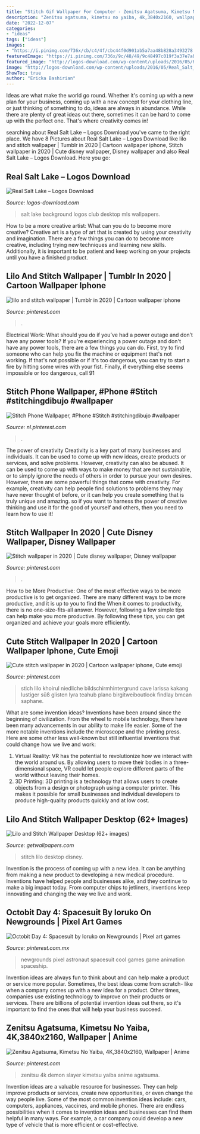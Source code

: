 ```yaml
---
title: "Stitch Gif Wallpaper For Computer - Zenitsu Agatsuma, Kimetsu No Yaiba, 4k,3840x2160, Wallpaper"
description: "Zenitsu agatsuma, kimetsu no yaiba, 4k,3840x2160, wallpaper"
date: "2022-12-07"
categories:
- "ideas"
tags: ["ideas"]
images:
- "https://i.pinimg.com/736x/cb/c4/4f/cbc44f0d901ab5a7aa48b828a3493278.jpg"
featuredImage: "https://i.pinimg.com/736x/9c/48/49/9c48497c019f3a37e7abf6aba2535b5b.jpg"
featured_image: "http://logos-download.com/wp-content/uploads/2016/05/Real_Salt_Lake_wallpaper_desktop_background_club_logo_1920x1200.jpg"
image: "http://logos-download.com/wp-content/uploads/2016/05/Real_Salt_Lake_wallpaper_desktop_background_club_logo_1920x1200.jpg"
ShowToc: true
author: "Ericka Bashirian"
---
```



Ideas are what make the world go round. Whether it's coming up with a new plan for your business, coming up with a new concept for your clothing line, or just thinking of something to do, ideas are always in abundance. While there are plenty of great ideas out there, sometimes it can be hard to come up with the perfect one. That's where creativity comes in!

	

		
searching about Real Salt Lake – Logos Download you've came to the right place. We have 8 Pictures about Real Salt Lake – Logos Download like lilo and stitch wallpaper | Tumblr in 2020 | Cartoon wallpaper iphone, Stitch wallpaper in 2020 | Cute disney wallpaper, Disney wallpaper and also Real Salt Lake – Logos Download. Here you go:
		
    
## Real Salt Lake – Logos Download

<img loading=lazy src="http://logos-download.com/wp-content/uploads/2016/05/Real_Salt_Lake_wallpaper_desktop_background_club_logo_1920x1200.jpg" onerror="this.onerror=null;this.src='https://tse1.mm.bing.net/th?id=OIP.AHcntPTbKSwhG4KnTTSHRQHaEo&amp;pid=15.1';" alt="Real Salt Lake – Logos Download">

_Source: logos-download.com_

>salt lake background logos club desktop mls wallpapers. 

	

How to be a more creative artist: What can you do to become more creative?
Creative art is a type of art that is created by using your creativity and imagination. There are a few things you can do to become more creative, including trying new techniques and learning new skills. Additionally, it is important to be patient and keep working on your projects until you have a finished product.

    
## Lilo And Stitch Wallpaper | Tumblr In 2020 | Cartoon Wallpaper Iphone

<img loading=lazy src="https://i.pinimg.com/736x/77/c0/46/77c046a3655b11603e7d6bc4b02fdbc0.jpg" onerror="this.onerror=null;this.src='https://tse2.mm.bing.net/th?id=OIP.mlkWEZFkr4rOnSLISLX6-gHaNK&amp;pid=15.1';" alt="lilo and stitch wallpaper | Tumblr in 2020 | Cartoon wallpaper iphone">

_Source: pinterest.com_

>. 

	

Electrical Work: What should you do if you’ve had a power outage and don’t have any power tools?
If you're experiencing a power outage and don't have any power tools, there are a few things you can do. First, try to find someone who can help you fix the machine or equipment that's not working. If that's not possible or if it's too dangerous, you can try to start a fire by hitting some wires with your fist. Finally, if everything else seems impossible or too dangerous, call 91
    
## Stitch Phone Wallpaper, #Phone #Stitch #stitchingdibujo #wallpaper

<img loading=lazy src="https://i.pinimg.com/736x/8b/d6/3d/8bd63d042eb515a523dce9f173d5f3bf.jpg" onerror="this.onerror=null;this.src='https://tse2.mm.bing.net/th?id=OIP.KEt_Yyus4xRMbuLmO837EgHaNJ&amp;pid=15.1';" alt="Stitch Phone Wallpaper, #Phone #Stitch #stitchingdibujo #wallpaper">

_Source: nl.pinterest.com_

>. 

	

The power of creativity
Creativity is a key part of many businesses and individuals. It can be used to come up with new ideas, create products or services, and solve problems. However, creativity can also be abused. It can be used to come up with ways to make money that are not sustainable, or to simply ignore the needs of others in order to pursue your own desires. However, there are some powerful things that come with creativity. For example, creativity can help people find solutions to problems they may have never thought of before, or it can help you create something that is truly unique and amazing. so if you want to harness the power of creative thinking and use it for the good of yourself and others, then you need to learn how to use it!

    
## Stitch Wallpaper In 2020 | Cute Disney Wallpaper, Disney Wallpaper

<img loading=lazy src="https://i.pinimg.com/736x/cb/c4/4f/cbc44f0d901ab5a7aa48b828a3493278.jpg" onerror="this.onerror=null;this.src='https://tse1.mm.bing.net/th?id=OIP.EfrjrcgPVtd2q36KH36tvwHaMu&amp;pid=15.1';" alt="Stitch wallpaper in 2020 | Cute disney wallpaper, Disney wallpaper">

_Source: pinterest.com_

>. 

	

How to be More Productive: One of the most effective ways to be more productive is to get organized. There are many different ways to be more productive, and it is up to you to find the
When it comes to productivity, there is no one-size-fits-all answer. However, following a few simple tips can help make you more productive. By following these tips, you can get organized and achieve your goals more efficiently.

    
## Cute Stitch Wallpaper In 2020 | Cartoon Wallpaper Iphone, Cute Emoji

<img loading=lazy src="https://i.pinimg.com/736x/55/16/88/5516889f575a406723b6eac68062441d.jpg" onerror="this.onerror=null;this.src='https://tse2.mm.bing.net/th?id=OIP.1EgKo1kK339CDzwnfokU9gHaLG&amp;pid=15.1';" alt="Cute stitch wallpaper in 2020 | Cartoon wallpaper iphone, Cute emoji">

_Source: pinterest.com_

>stich lilo khoirul niedliche bildschirmhintergrund cave larissa kakang lustiger süß glisten lyra teahub plano birgitweiboutlook findlay bmcan saphane. 

	

What are some invention ideas?
Inventions have been around since the beginning of civilization. From the wheel to mobile technology, there have been many advancements in our ability to make life easier. Some of the more notable inventions include the microscope and the printing press. Here are some other less well-known but still influential inventions that could change how we live and work:
1) Virtual Reality: VR has the potential to revolutionize how we interact with the world around us. By allowing users to move their bodies in a three-dimensional space, VR could let people explore different parts of the world without leaving their homes.
2) 3D Printing: 3D printing is a technology that allows users to create objects from a design or photograph using a computer printer. This makes it possible for small businesses and individual developers to produce high-quality products quickly and at low cost.

    
## Lilo And Stitch Wallpaper Desktop (62+ Images)

<img loading=lazy src="http://getwallpapers.com/wallpaper/full/2/7/a/325855.jpg" onerror="this.onerror=null;this.src='https://tse3.mm.bing.net/th?id=OIP.6T3v9iKcATrFf7kpp-_q2wHaNJ&amp;pid=15.1';" alt="Lilo and Stitch Wallpaper Desktop (62+ images)">

_Source: getwallpapers.com_

>stitch lilo desktop disney. 

	

Invention is the process of coming up with a new idea. It can be anything from making a new product to developing a new medical procedure. Inventions have helped people and businesses alike, and they continue to make a big impact today. From computer chips to jetliners, inventions keep innovating and changing the way we live and work.

    
## Octobit Day 4: Spacesuit By Ioruko On Newgrounds | Pixel Art Games

<img loading=lazy src="https://i.pinimg.com/736x/65/fe/5d/65fe5ddef25e9725f4c5f86217b09b74.jpg" onerror="this.onerror=null;this.src='https://tse1.mm.bing.net/th?id=OIP.indc-HpXeR9RL7Z2xhLeUAHaHa&amp;pid=15.1';" alt="Octobit Day 4: Spacesuit by Ioruko on Newgrounds | Pixel art games">

_Source: pinterest.com.mx_

>newgrounds pixel astronaut spacesuit cool games game animation spaceship. 

	

Invention ideas are always fun to think about and can help make a product or service more popular. Sometimes, the best ideas come from scratch- like when a company comes up with a new idea for a product. Other times, companies use existing technology to improve on their products or services. There are billions of potential invention ideas out there, so it's important to find the ones that will help your business succeed.

    
## Zenitsu Agatsuma, Kimetsu No Yaiba, 4K,3840x2160, Wallpaper | Anime

<img loading=lazy src="https://i.pinimg.com/736x/9c/48/49/9c48497c019f3a37e7abf6aba2535b5b.jpg" onerror="this.onerror=null;this.src='https://tse3.mm.bing.net/th?id=OIP.aVMXZyLzHcVDFF1k9huaPAHaHa&amp;pid=15.1';" alt="Zenitsu Agatsuma, Kimetsu No Yaiba, 4K,3840x2160, Wallpaper | Anime">

_Source: pinterest.com_

>zenitsu 4k demon slayer kimetsu yaiba anime agatsuma. 

	

Invention ideas are a valuable resource for businesses. They can help improve products or services, create new opportunities, or even change the way people live. Some of the most common invention ideas include: cars, computers, appliances, vaccines, and mobile phones. There are endless possibilities when it comes to invention ideas and businesses can find them helpful in many ways. For example, a car company could develop a new type of vehicle that is more efficient or cost-effective.

